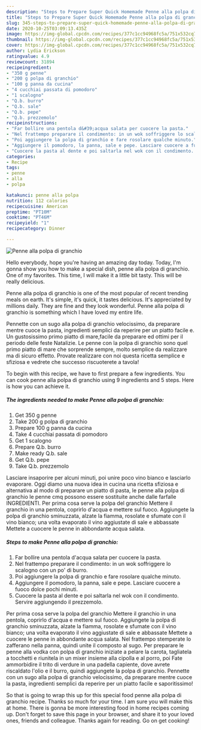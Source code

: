 ```yaml
---
description: "Steps to Prepare Super Quick Homemade Penne alla polpa di granchio"
title: "Steps to Prepare Super Quick Homemade Penne alla polpa di granchio"
slug: 345-steps-to-prepare-super-quick-homemade-penne-alla-polpa-di-granchio
date: 2020-10-25T03:09:13.435Z
image: https://img-global.cpcdn.com/recipes/377c1cc94968fc5a/751x532cq70/penne-alla-polpa-di-granchio-recipe-main-photo.jpg
thumbnail: https://img-global.cpcdn.com/recipes/377c1cc94968fc5a/751x532cq70/penne-alla-polpa-di-granchio-recipe-main-photo.jpg
cover: https://img-global.cpcdn.com/recipes/377c1cc94968fc5a/751x532cq70/penne-alla-polpa-di-granchio-recipe-main-photo.jpg
author: Lydia Erickson
ratingvalue: 4.9
reviewcount: 31894
recipeingredient:
- "350 g penne"
- "200 g polpa di granchio"
- "100 g panna da cucina"
- "4 cucchiai passata di pomodoro"
- "1 scalogno"
- "Q.b. burro"
- "Q.b. sale"
- "Q.b. pepe"
- "Q.b. prezzemolo"
recipeinstructions:
- "Far bollire una pentola d&#39;acqua salata per cuocere la pasta."
- "Nel frattempo preparare il condimento: in un wok soffriggere lo scalogno con un po&#39; di burro."
- "Poi aggiungere la polpa di granchio e fare rosolare qualche minuto."
- "Aggiungere il pomodoro, la panna, sale e pepe. Lasciare cuocere a fuoco dolce pochi minuti."
- "Cuocere la pasta al dente e poi saltarla nel wok con il condimento. Servire aggiungendo il prezzemolo."
categories:
- Recipe
tags:
- penne
- alla
- polpa

katakunci: penne alla polpa 
nutrition: 112 calories
recipecuisine: American
preptime: "PT10M"
cooktime: "PT46M"
recipeyield: "1"
recipecategory: Dinner

---
```



![Penne alla polpa di granchio](https://img-global.cpcdn.com/recipes/377c1cc94968fc5a/751x532cq70/penne-alla-polpa-di-granchio-recipe-main-photo.jpg)

Hello everybody, hope you're having an amazing day today. Today, I'm gonna show you how to make a special dish, penne alla polpa di granchio. One of my favorites. This time, I will make it a little bit tasty. This will be really delicious.

Penne alla polpa di granchio is one of the most popular of recent trending meals on earth. It's simple, it's quick, it tastes delicious. It's appreciated by millions daily. They are fine and they look wonderful. Penne alla polpa di granchio is something which I have loved my entire life.

Pennette con un sugo alla polpa di granchio velocissimo, da preparare mentre cuoce la pasta, ingredienti semplici da reperire per un piatto facile e. Un gustosissimo primo piatto di mare,facile da preparare ed ottimi per il periodo delle feste Natalizie. Le penne con la polpa di granchio sono quel primo piatto di mare che sorprende sempre, molto semplice da realizzare ma di sicuro effetto. Provate realizzare con noi questa ricetta semplice e sfiziosa e vedrete che successo riscuoterete a tavola!


To begin with this recipe, we have to first prepare a few ingredients. You can cook penne alla polpa di granchio using 9 ingredients and 5 steps. Here is how you can achieve it.

<!--inarticleads1-->

##### The ingredients needed to make Penne alla polpa di granchio:

1. Get 350 g penne
1. Take 200 g polpa di granchio
1. Prepare 100 g panna da cucina
1. Take 4 cucchiai passata di pomodoro
1. Get 1 scalogno
1. Prepare Q.b. burro
1. Make ready Q.b. sale
1. Get Q.b. pepe
1. Take Q.b. prezzemolo


Lasciare insaporire per alcuni minuti, poi unire poco vino bianco e lasciarlo evaporare. Oggi diamo una nuova idea in cucina una ricetta sfiziosa e alternativa al modo di preparare un piatto di pasta, le penne alla polpa di granchio le penne cmq possono essere sostituite anche dalle farfalle INGREDIENTI. Per prima cosa serve la polpa del granchio Mettere il granchio in una pentola, coprirlo d&#39;acqua e mettere sul fuoco. Aggiungete la polpa di granchio sminuzzata, alzate la fiamma, rosolate e sfumate con il vino bianco; una volta evaporato il vino aggiustate di sale e abbassate Mettete a cuocere le penne in abbondante acqua salata. 

<!--inarticleads2-->

##### Steps to make Penne alla polpa di granchio:

1. Far bollire una pentola d&#39;acqua salata per cuocere la pasta.
1. Nel frattempo preparare il condimento: in un wok soffriggere lo scalogno con un po&#39; di burro.
1. Poi aggiungere la polpa di granchio e fare rosolare qualche minuto.
1. Aggiungere il pomodoro, la panna, sale e pepe. Lasciare cuocere a fuoco dolce pochi minuti.
1. Cuocere la pasta al dente e poi saltarla nel wok con il condimento. Servire aggiungendo il prezzemolo.


Per prima cosa serve la polpa del granchio Mettere il granchio in una pentola, coprirlo d&#39;acqua e mettere sul fuoco. Aggiungete la polpa di granchio sminuzzata, alzate la fiamma, rosolate e sfumate con il vino bianco; una volta evaporato il vino aggiustate di sale e abbassate Mettete a cuocere le penne in abbondante acqua salata. Nel frattempo stemperate lo zafferano nella panna, quindi unite il composto al sugo. Per preparare le penne alla vodka con polpa di granchio iniziate a pelare la carota, tagliatela a tocchetti e riunitela in un mixer insieme alla cipolla e al porro, poi Fate ammorbidire il trito di verdure in una padella capiente, dove avrete riscaldato l&#39;olio e il burro, quindi aggiungete la polpa di granchio. Pennette con un sugo alla polpa di granchio velocissimo, da preparare mentre cuoce la pasta, ingredienti semplici da reperire per un piatto facile e saporitissimo! 

So that is going to wrap this up for this special food penne alla polpa di granchio recipe. Thanks so much for your time. I am sure you will make this at home. There is gonna be more interesting food in home recipes coming up. Don't forget to save this page in your browser, and share it to your loved ones, friends and colleague. Thanks again for reading. Go on get cooking!
